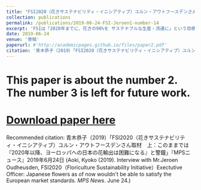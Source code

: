 ```yaml
---
title: "FSI2020（花きサステナビリティ・イニシアティブ）ユルン・アウトフースデンさん取材　上：このままでは、2020年以降、ヨーロッパへの日本の花輸出は困難になる (Interview with Mr.Jeroen Oudheusden, FSI2020 -Floriculture Sustainability Initiative- Exectutive Officer: Japanese flowers as of now wouldn't be able to satisfy the European market standards.)"
collection: publications
permalink: /publications/2019-06-24-FSI-Jeroen1-number-14
excerpt: 'FSIは「2020年までに、花きの90%を サステナブルな生産・流通に」という目標を掲げ、国連・世界貿易機関・オランダ政府とのパートナーシップで活動。FSIにはアフリカ、南米の主要生産・輸出団体やダッチ・フラワーグループ、欧州の大手流通小売・資材企業が加盟、世界の花き産業の要所を掌握して、環境にも人にも優しい花産業の未来を築く運動を急展開している。オランダ・アムステルダムで、FSIを率いるユルン・アウトフースデンさんに取材した。ユルンさんは、このままでは「2020年以降、ヨーロッパへの日本の花輸出は不可能になる」と警鐘。OECDや国連の規範を守るべき立場にある政府が定められた義務を履行せず、環境と人々を尊重し保護しようとしなければ、日本政府にもリスクがあり、問題があることになるだろう。調達側から見れば、日本の生産者はデータに欠けるため、他国の花よりサプライチェーンのリスクが高くなる。輸入にも影響しうる。他の生産国は、法令に則り、環境に配慮して生産された花々を市場に出しているので、対応しなければ、日本企業は、残った品しか調達できないリスクにさらされる。日本は日持ちしか気にしないなら、日本に売れということになり、これでは日本はゲームの敗者になってしまうのではないか。'
date: 2019-06-24
venue: '寄稿'
paperurl: #'http://academicpages.github.io/files/paper2.pdf'
citation: '青木恭子（2019）「FSI2020（花きサステナビリティ・イニシアティブ）ユルン・アウトフースデンさん取材　上：このままでは『2020年以降、ヨーロッパへの日本の花輸出は困難になる』と警鐘」『MPSニュース』2019年6月24日 (Aoki, Kyoko (2019). Interview with Mr.Jeroen Oudheusden, FSI2020（Floriculture Sustainability Initiative）Exectutive Officer: Japanese flowers as of now wouldn't be able to satisfy the European market standards. <i> MPS News</i>. June 24.)'
---
```

# This paper is about the number 2. The number 3 is left for future work.

# [Download paper here](http://academicpages.github.io/files/paper2.pdf)

Recommended citation: 青木恭子（2019）「FSI2020（花きサステナビリティ・イニシアティブ）ユルン・アウトフースデンさん取材　上：このままでは『2020年以降、ヨーロッパへの日本の花輸出は困難になる』と警鐘」『MPSニュース』2019年6月24日 (Aoki, Kyoko (2019). Interview with Mr.Jeroen Oudheusden, FSI2020（Floriculture Sustainability Initiative）Exectutive Officer: Japanese flowers as of now wouldn't be able to satisfy the European market standards. <i> MPS News</i>. June 24.)
